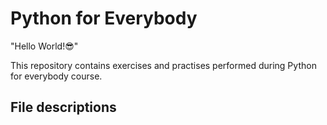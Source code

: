 # Python for Everybody

"Hello World!😎"

This repository contains exercises and practises performed during Python for everybody course.


## File descriptions

